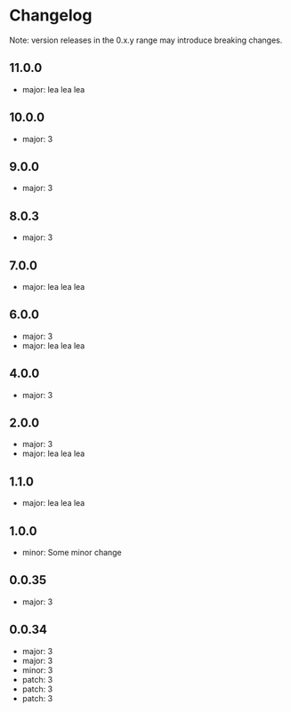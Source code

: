 # Changelog
Note: version releases in the 0.x.y range may introduce breaking changes.

## 11.0.0

- major: lea lea lea 

## 10.0.0

- major: 3 

## 9.0.0

- major: 3 

## 8.0.3

- major: 3 

## 7.0.0

- major: lea lea lea 

## 6.0.0

- major: 3 
- major: lea lea lea 

## 4.0.0

- major: 3 

## 2.0.0

- major: 3 
- major: lea lea lea 

## 1.1.0

- major: lea lea lea 

## 1.0.0

- minor: Some minor change

## 0.0.35

- major: 3 

## 0.0.34

- major: 3 
- major: 3 
- minor: 3 
- patch: 3 
- patch: 3 
- patch: 3 
